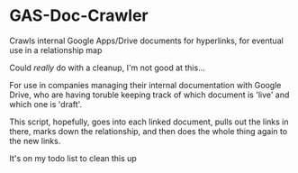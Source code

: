 # GAS-Doc-Crawler
Crawls internal Google Apps/Drive documents for hyperlinks, for eventual use in a relationship map

Could <i>really</i> do with a cleanup, I'm not good at this...

For use in companies managing their internal documentation with Google Drive, who are having toruble keeping track of which document is 'live' and which one is 'draft'.

This script, hopefully, goes into each linked document, pulls out the links in there, marks down the relationship, and then does the whole thing again to the new links.

It's on my todo list to clean this up
